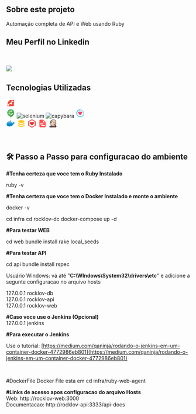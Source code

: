 ## Sobre este projeto 
Automação completa de API e Web usando Ruby 

## Meu Perfil no Linkedin
<br/>
<br/>
<a href="https://www.linkedin.com/in/alan-victor-222617205/">
    <img src="https://img.shields.io/badge/linkedin-%230077B5.svg?&style=for-the-badge&logo=linkedin&logoColor=white" height="25"/>
  </a>
</div>
<br/>

## Tecnologias Utilizadas
<p align="left">
<img src="https://raw.githubusercontent.com/PKief/vscode-material-icon-theme/85ec92b476b9e9ef1d1e18cb42f894b6124cee88/icons/ruby.svg" title="ruby" alt="ruby" width="25" height="25" />
<br/>
<img src="https://raw.githubusercontent.com/PKief/vscode-material-icon-theme/85ec92b476b9e9ef1d1e18cb42f894b6124cee88/icons/cucumber.svg" title="cucumber" alt="cucumber" width="25" height="25" />
<img src="https://avatars.githubusercontent.com/u/983927?s=200&v=4" title="selenium" alt="selenium" width="24" height="24" />
<img src="https://img.stackshare.io/service/2595/capybara.png" title="capybara" alt="capybara" width="24" height="24" />
<img src="https://raw.githubusercontent.com/vscode-icons/vscode-icons/1120bad531c928642d2ee49942be079a9fb0519b/icons/file_type_rspec.svg" title="rspec" alt="rspec" width="25" height="25" />
<br/>
<img src="https://raw.githubusercontent.com/PKief/vscode-material-icon-theme/85ec92b476b9e9ef1d1e18cb42f894b6124cee88/icons/docker.svg" title="docker" alt="docker" width="25" height="25" />
<img src="https://raw.githubusercontent.com/PKief/vscode-material-icon-theme/85ec92b476b9e9ef1d1e18cb42f894b6124cee88/icons/database.svg" title="database" alt="database" width="25" height="25" />
<img src="https://raw.githubusercontent.com/PKief/vscode-material-icon-theme/85ec92b476b9e9ef1d1e18cb42f894b6124cee88/icons/gemfile.svg" title="gemfile" alt="gemfile" width="25" height="25" />
<img src="https://raw.githubusercontent.com/PKief/vscode-material-icon-theme/85ec92b476b9e9ef1d1e18cb42f894b6124cee88/icons/yaml.svg" title="yaml" alt="yaml" width="25" height="25" />
<img src="https://raw.githubusercontent.com/PKief/vscode-material-icon-theme/85ec92b476b9e9ef1d1e18cb42f894b6124cee88/icons/jenkins.svg" title="jenkins" alt="jenkins" width="25" height="25" />
</P>
<br/>

## 🛠️ Passo a Passo para configuracao do ambiente 

**#Tenha certeza que voce tem o Ruby Instalado**

ruby -v

**#Tenha certeza que voce tem o Docker Instalado e monte o ambiente**

docker -v

cd infra
cd rocklov-dc
docker-compose up -d
<br/>

**#Para testar WEB**

cd web
bundle install
rake local_seeds
<br/>

**#Para testar API**

cd api
bundle install
rspec
<br/>

Usuário Windows: vá até "**C:\WIndows\System32\drivers\etc**" e adicione a segunte configuracao no arquivo hosts

127.0.0.1 rocklov-db
<br/>
127.0.0.1 rocklov-api
<br/>
127.0.0.1 rocklov-web
<br/>

**#Caso voce use o Jenkins (Opcional)**
<br/>
127.0.0.1 jenkins
<br/>

**#Para executar o Jenkins**

Use o tutorial: [https://medium.com/qaninja/rodando-o-jenkins-em-um-container-docker-4772986eb801](https://medium.com/qaninja/rodando-o-jenkins-em-um-container-docker-4772986eb801)

<br/>

#DockerFile
Docker File esta em cd infra/ruby-web-agent
<br/>

**#Links de acesso apos configuracao do arquivo Hosts**
<br/>
Web: http://rocklov-web:3000
<br/>
Documentacao: http://rocklov-api:3333/api-docs



